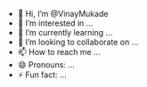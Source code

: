 - 👋 Hi, I’m @VinayMukade
- 👀 I’m interested in ...
- 🌱 I’m currently learning ...
- 💞️ I’m looking to collaborate on ...
- 📫 How to reach me ...
- 😄 Pronouns: ...
- ⚡ Fun fact: ...

<!---
VinayMukade/VinayMukade is a ✨ special ✨ repository because its `README.md` (this file) appears on your GitHub profile.
You can click the Preview link to take a look at your changes.
--->
